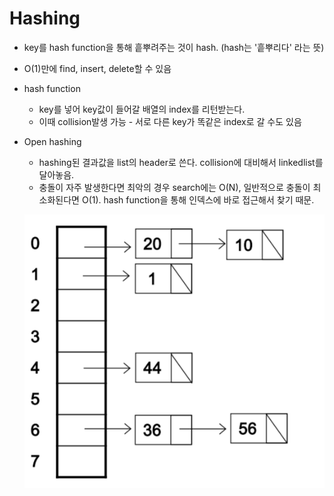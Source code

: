# Hashing

* key를 hash function을 통해 흩뿌려주는 것이 hash. (hash는 '흩뿌리다' 라는 뜻)

* O(1)만에 find, insert, delete할 수 있음

* hash function

  * key를 넣어 key값이 들어갈 배열의 index를 리턴받는다.
  * 이때 collision발생 가능 - 서로 다른 key가 똑같은 index로 갈 수도 있음

* Open hashing

  * hashing된 결과값을 list의 header로 쓴다. collision에 대비해서 linkedlist를 달아놓음.
  * 충돌이 자주 발생한다면 최악의 경우 search에는 O(N), 일반적으로 충돌이 최소화된다면 O(1). hash function을 통해 인덱스에 바로 접근해서 찾기 때문. 

  ![/image-20201209232454036](image-20201209232454036.png)

